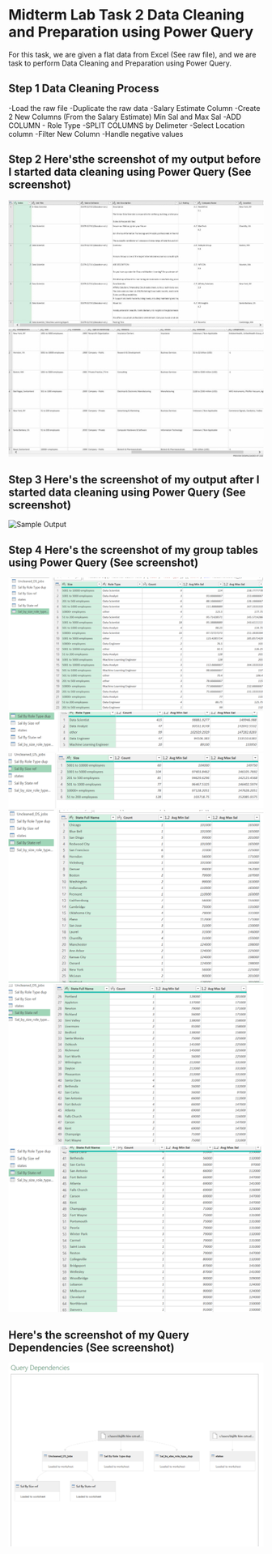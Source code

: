 # Midterm Lab Task 2 Data Cleaning and Preparation using Power Query
For this task, we are given a flat data from Excel (See raw file), and we are task to perform Data Cleaning and Preparation using Power Query.

## Step 1 Data Cleaning Process
-Load the raw file
-Duplicate the raw data
-Salary Estimate Column
-Create 2 New Columns (From the Salary Estimate) Min Sal and Max Sal
-ADD COLUMN - Role Type
-SPLIT COLUMNS by Delimeter
-Select Location column
-Filter New Column
-Handle negative values

## Step 2 Here'sthe screenshot of my output before I started data cleaning using Power Query (See screenshot)
![Sample Output](images/Uncleaned(1).jpg)
![Sample Output](images/Uncleaned(2).jpg)

## Step 3 Here's the screenshot of my output after I started data cleaning using Power Query (See screenshot) 
![Sample Output]()

## Step 4 Here's the screenshot of my group tables using Power Query (See screenshot)
![Sample Output](images/SalBySizeRoleTyperef.png)
![Sample Output](images/SalByRoleTypedup.png)
![Sample Output](images/SalBySizeref.png)
![Sample Output](images/SalByStateref(1).png)
![Sample Output](images/SalByStateref(2).png)
![Sample Output](images/SalByStateref(3).png)

## Here's the screenshot of my Query Dependencies (See screenshot)
![Sample Output](images/QueryDependencies.png)
